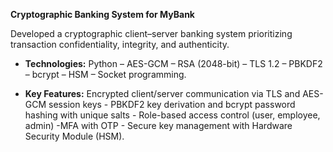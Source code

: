 **Cryptographic Banking System for MyBank**

Developed a cryptographic client–server banking system prioritizing transaction confidentiality, integrity, and authenticity.

- **Technologies:** Python – AES-GCM – RSA (2048-bit) – TLS 1.2 – PBKDF2 – bcrypt – HSM – Socket programming.

- **Key Features:** Encrypted client/server communication via TLS and AES-GCM session keys - PBKDF2 key derivation and bcrypt password hashing with unique salts - Role-based access control (user, employee, admin) -MFA with OTP - Secure key management with Hardware Security Module (HSM).

